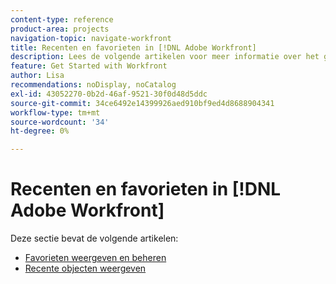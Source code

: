 ```yaml
---
content-type: reference
product-area: projects
navigation-topic: navigate-workfront
title: Recenten en favorieten in [!DNL Adobe Workfront]
description: Lees de volgende artikelen voor meer informatie over het gebruik van favorieten en verlopen in Workfront.
feature: Get Started with Workfront
author: Lisa
recommendations: noDisplay, noCatalog
exl-id: 43052270-0b2d-46af-9521-30f0d48d5ddc
source-git-commit: 34ce6492e14399926aed910bf9ed4d8688904341
workflow-type: tm+mt
source-wordcount: '34'
ht-degree: 0%

---
```


# Recenten en favorieten in [!DNL Adobe Workfront]

Deze sectie bevat de volgende artikelen:

* [Favorieten weergeven en beheren](../../../workfront-basics/navigate-workfront/recent-and-favorites/view-and-manage-favorites.md)
* [Recente objecten weergeven](../../../workfront-basics/navigate-workfront/recent-and-favorites/view-recent-items.md)
